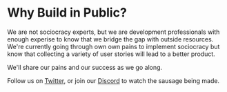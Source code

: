 # Why Build in Public?

We are not sociocracy experts, but we are development professionals with enough experise to know that we bridge the gap with outside resources. We're currently going through own own pains to implement sociocracy but know that collecting a variety of user stories will lead to a better product. 

We'll share our pains and our success as we go along.

Follow us on [Twitter](https://twitter.com/OpenSociocracy), or join our [Discord](https://discord.gg/tG7sCar5) to watch the sausage being made.